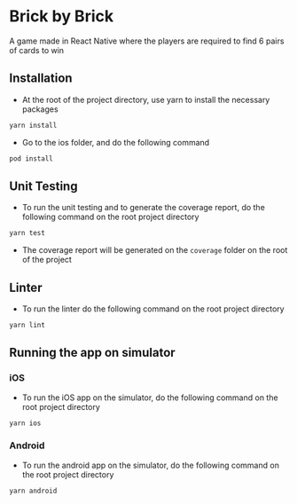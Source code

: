 # Brick by Brick

A game made in React Native where the players are required to find 6 pairs of cards to win

## Installation

- At the root of the project directory, use yarn to install the necessary packages

```bash
yarn install
```

- Go to the ios folder, and do the following command

```bash
pod install
```

## Unit Testing

- To run the unit testing and to generate the coverage report, do the following command on the root project directory

```bash
yarn test
```

- The coverage report will be generated on the `coverage` folder on the root of the project


## Linter

- To run the linter do the following command on the root project directory

```bash
yarn lint
```

## Running the app on simulator

### iOS

- To run the iOS app on the simulator, do the following command on the root project directory

```bash
yarn ios
```

### Android

- To run the android app on the simulator, do the following command on the root project directory

```bash
yarn android
```
